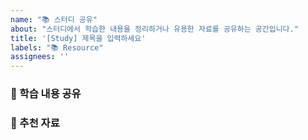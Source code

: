 ```yaml
---
name: "📚 스터디 공유"
about: "스터디에서 학습한 내용을 정리하거나 유용한 자료를 공유하는 공간입니다."
title: '[Study] 제목을 입력하세요'
labels: "📚 Resource"
assignees: ''
---
```


### 📖 학습 내용 공유
<!--
- **학습 주제:** (어떤 내용을 공부했는지 간단히 작성해주세요)
- **주요 개념:** (핵심 내용이나 정리된 내용을 요약해주세요)
- **관련 자료:** (추가로 참고할 수 있는 자료가 있다면 링크를 공유해주세요)
-->

### 🔗 추천 자료
<!--
- **자료명:** [링크]()
- **설명:** (자료의 핵심 내용이나 추천하는 이유를 적어주세요)
-->